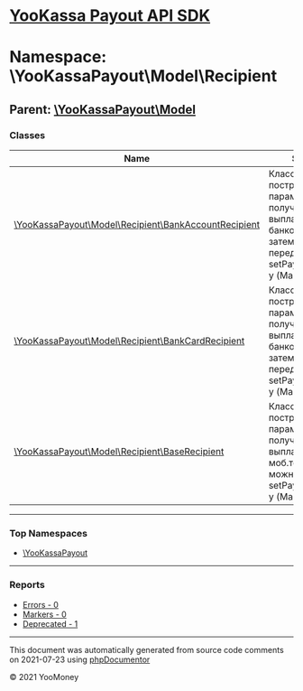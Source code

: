 # [YooKassa Payout API SDK](../home.md)

# Namespace: \YooKassaPayout\Model\Recipient
## Parent: [\YooKassaPayout\Model](../namespaces/yookassapayout-model.md)
### Classes
| Name | Summary |
| ---- | ------- |
| [\YooKassaPayout\Model\Recipient\BankAccountRecipient](../classes/YooKassaPayout-Model-Recipient-BankAccountRecipient.md) | Класс для построения параметров получателя при выплате на банковский счет, затем можно передать в setPaymentParams() у (Make|Test)DepositionRequest |
| [\YooKassaPayout\Model\Recipient\BankCardRecipient](../classes/YooKassaPayout-Model-Recipient-BankCardRecipient.md) | Класс для построения параметров получателя при выплате на банковскую карту, затем можно передать в setPaymentParams() у (Make|Test)DepositionRequest |
| [\YooKassaPayout\Model\Recipient\BaseRecipient](../classes/YooKassaPayout-Model-Recipient-BaseRecipient.md) | Класс для построения параметров получателя при выплате на моб.телефон, затем можно передать в setPaymentParams() у (Make|Test)DepositionRequest |

---

### Top Namespaces

* [\YooKassaPayout](../namespaces/yookassapayout.md)

---

### Reports
* [Errors - 0](../reports/errors.md)
* [Markers - 0](../reports/markers.md)
* [Deprecated - 1](../reports/deprecated.md)

---

This document was automatically generated from source code comments on 2021-07-23 using [phpDocumentor](http://www.phpdoc.org/)

&copy; 2021 YooMoney